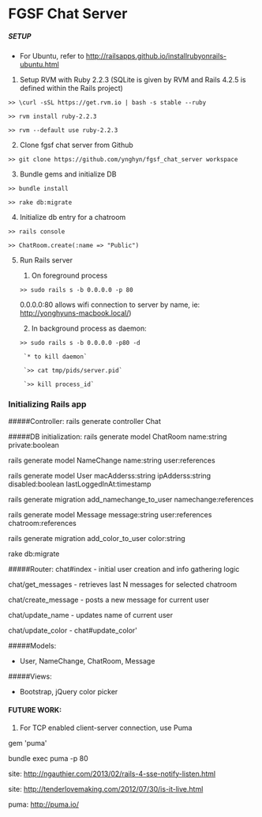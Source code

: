# FGSF Chat Server

##### SETUP
- For Ubuntu, refer to http://railsapps.github.io/installrubyonrails-ubuntu.html

1. Setup RVM with Ruby 2.2.3 (SQLite is given by RVM and Rails 4.2.5 is defined within the Rails project)

`>> \curl -sSL https://get.rvm.io | bash -s stable --ruby`

`>> rvm install ruby-2.2.3`

`>> rvm --default use ruby-2.2.3`

2. Clone fgsf chat server from Github

`>> git clone https://github.com/ynghyn/fgsf_chat_server workspace`

3. Bundle gems and initialize DB

`>> bundle install`

`>> rake db:migrate`

4. Initialize db entry for a chatroom

`>> rails console`

`>> ChatRoom.create(:name => "Public")`

5. Run Rails server
	1. On foreground process
	
	`>> sudo rails s -b 0.0.0.0 -p 80`
	
	0.0.0.0:80 allows wifi connection to server by name, ie: http://yonghyuns-macbook.local/)

	2. In background process as daemon:
	
	`>> sudo rails s -b 0.0.0.0 -p80 -d`
	
		`* to kill daemon`
	
		`>> cat tmp/pids/server.pid`
	
		`>> kill process_id`


### Initializing Rails app

#####Controller:
rails generate controller Chat

#####DB initialization:
rails generate model ChatRoom name:string private:boolean

rails generate model NameChange name:string user:references

rails generate model User macAdderss:string ipAdderss:string disabled:boolean lastLoggedInAt:timestamp

rails generate migration add_namechange_to_user namechange:references

rails generate model Message message:string user:references chatroom:references

rails generate migration add_color_to_user color:string

rake db:migrate

#####Router:
chat#index - initial user creation and info gathering logic

chat/get_messages - retrieves last N messages for selected chatroom

chat/create_message - posts a new message for current user

chat/update_name - updates name of current user

chat/update_color - chat#update_color'

#####Models:
- User, NameChange, ChatRoom, Message

#####Views:
- Bootstrap, jQuery color picker


#### FUTURE WORK:

1. For TCP enabled client-server connection, use Puma

gem 'puma'

bundle exec puma -p 80

site: http://ngauthier.com/2013/02/rails-4-sse-notify-listen.html

site: http://tenderlovemaking.com/2012/07/30/is-it-live.html

puma: http://puma.io/


